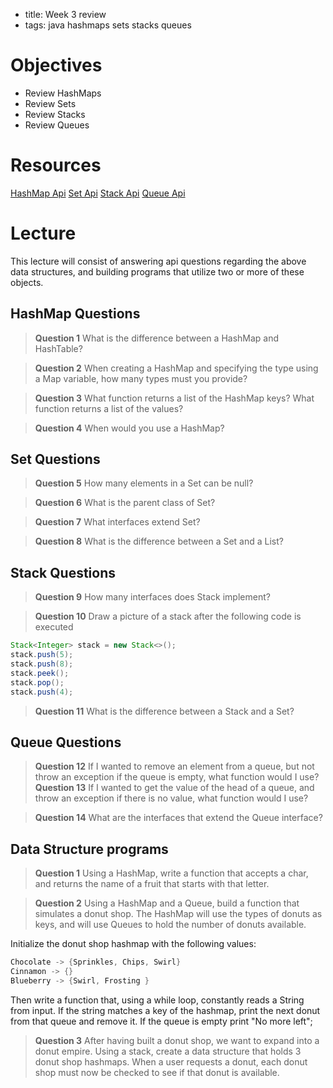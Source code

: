 - title: Week 3 review
- tags: java hashmaps sets stacks queues

# Objectives
* Review HashMaps
* Review Sets
* Review Stacks
* Review Queues

# Resources
[HashMap Api](https://docs.oracle.com/javase/7/docs/api/java/util/HashMap.html)
[Set Api](http://docs.oracle.com/javase/7/docs/api/java/util/Set.html)
[Stack Api](http://docs.oracle.com/javase/7/docs/api/java/util/Stack.html)
[Queue Api](https://docs.oracle.com/javase/7/docs/api/java/lang/String.html)

# Lecture

This lecture will consist of answering api questions regarding the above data
structures, and building programs that utilize two or more of these objects.

## HashMap Questions
> **Question 1**
What is the difference between a HashMap and HashTable?

> **Question 2**
When creating a HashMap and specifying the type using a Map variable, how many
types must you provide?

> **Question 3**
What function returns a list of the HashMap keys? What function returns a list
of the values?

> **Question 4**
When would you use a HashMap?

## Set Questions
> **Question 5**
How many elements in a Set can be null?

> **Question 6**
What is the parent class of Set?

> **Question 7**
What interfaces extend Set?

> **Question 8**
What is the difference between a Set and a List?

## Stack Questions
> **Question 9**
How many interfaces does Stack implement?

> **Question 10**
Draw a picture of a stack after the following code is executed
```java
Stack<Integer> stack = new Stack<>();
stack.push(5);
stack.push(8);
stack.peek();
stack.pop();
stack.push(4);
```
> **Question 11**
What is the difference between a Stack and a Set?

## Queue Questions
> **Question 12**
If I wanted to remove an element from a queue, but not throw an exception if the
queue is empty, what function would I use?
> **Question 13**
If I wanted to get the value of the head of a queue, and throw an exception if
there is no value, what function would I use?

> **Question 14**
What are the interfaces that extend the Queue interface?

## Data Structure programs
> **Question 1**
Using a HashMap, write a function that accepts a char, and returns the name of
a fruit that starts with that letter.

> **Question 2**
Using a HashMap and a Queue, build a function that simulates a donut shop. The
HashMap will use the types of donuts as keys, and will use Queues to hold the
number of donuts available.

Initialize the donut shop hashmap with the following values:
```java
Chocolate -> {Sprinkles, Chips, Swirl}
Cinnamon -> {}
Blueberry -> {Swirl, Frosting }
```
Then write a function that, using a while loop, constantly reads a String from
input. If the string matches a key of the hashmap, print the next donut from
that queue and remove it. If the queue is empty print "No more left";

> **Question 3**
After having built a donut shop, we want to expand into a donut empire. Using a
stack, create a data structure that holds 3 donut shop hashmaps. When a user
requests a donut, each donut shop must now be checked to see if that donut is
available.
